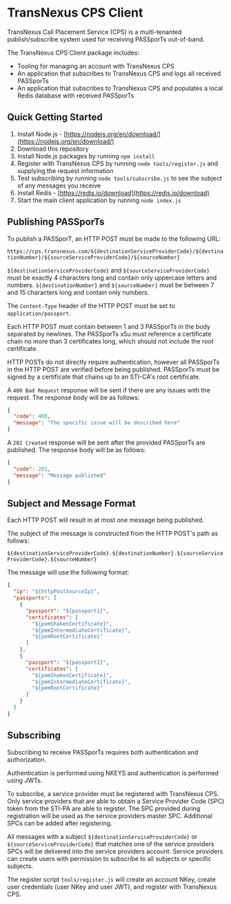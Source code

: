 # TransNexus CPS Client

TransNexus Call Placement Service (CPS) is a multi-tenanted publish/subscribe system used for receiving PASSporTs out-of-band.

The TransNexus CPS Client package includes:

- Tooling for managing an account with TransNexus CPS
- An application that subscribes to TransNexus CPS and logs all received PASSporTs
- An application that subscribes to TransNexus CPS and populates a local Redis database with received PASSporTs

## Quick Getting Started

1. Install Node.js - [https://nodejs.org/en/download/](https://nodejs.org/en/download/)
2. Download this repository
3. Install Node.js packages by running `npm install`
4. Register with TransNexus CPS by running `node tools/register.js` and supplying the request information
5. Test subscribing by running `node tools/subscribe.js` to see the subject of any messages you receive
6. Install Redis - [https://redis.io/download](https://redis.io/download)
7. Start the main client application by running `node index.js`

## Publishing PASSporTs

To publish a PASSporT, an HTTP POST must be made to the following URL:

`https://cps.transnexus.com/${destinationServiceProviderCode}/${destinationNumber}/${sourceServiceProviderCode}/${sourceNumber}`

`${destinationServiceProviderCode}` and `${sourceServiceProviderCode}` must be exactly 4 characters long and contain only uppercase letters and numbers. `${destinationNumber}` and `${sourceNumber}` must be between 7 and 15 characters long and contain only numbers.

The `Content-Type` header of the HTTP POST must be set to `application/passport`.

Each HTTP POST must contain between 1 and 3 PASSporTs in the body separated by newlines. The PASSporTs x5u must reference a certificate chain no more than 3 certificates long, which should not include the root certificate.

HTTP POSTs do not directly require authentication, however all PASSporTs in the HTTP POST are verified before being published. PASSporTs must be signed by a certificate that chains up to an STI-CA's root certificate.

A `400 Bad Request` response will be sent if there are any issues with the request. The response body will be as follows:

```json
{
  "code": 400,
  "message": "The specific issue will be described here"
}
```

A `201 Created` response will be sent after the provided PASSporTs are published. The response body will be as follows:

```json
{
  "code": 201,
  "message": "Message published"
}
```

## Subject and Message Format

Each HTTP POST will result in at most one message being published.

The subject of the message is constructed from the HTTP POST's path as follows:

`${destinationServiceProviderCode}.${destinationNumber}.${sourceServiceProviderCode}.${sourceNumber}`

The message will use the following format:

```json
{
  "ip": "${httpPostSourceIp}",
  "passports": [
    {
      "passport": "${passport1}",
      "certificates": [
        "${pemShakenCertificate}",
        "${pemIntermediateCertificate}",
        "${pemRootCertificate}"
      ]
    },
    {
      "passport": "${passport2}",
      "certificates": [
        "${pemShakenCertificate}",
        "${pemIntermediateCertificate}",
        "${pemRootCertificate}"
      ]
    }
  ]
}
```

## Subscribing

Subscribing to receive PASSporTs requires both authentication and authorization.

Authentication is performed using NKEYS and authentication is performed using JWTs.

To subscribe, a service provider must be registered with TransNexus CPS. Only service providers that are able to obtain a Service Provider Code (SPC) token from the STI-PA are able to register. The SPC provided during registration will be used as the service providers master SPC. Additional SPCs can be added after registering.

All messages with a subject `${destinationServiceProviderCode}` or `${sourceServiceProviderCode}` that matches one of the service providers SPCs will be delivered into the service providers account. Service providers can create users with permission to subscribe to all subjects or specific subjects.

The register script `tools/register.js` will create an account NKey, create user credentials (user NKey and user JWT), and register with TransNexus CPS.
